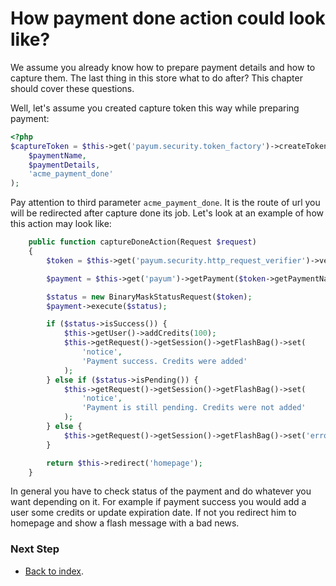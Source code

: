How payment done action could look like?
========================================

We assume you already know how to prepare payment details and how to capture them.
The last thing in this store what to do after?
This chapter should cover these questions.

Well, let's assume you created capture token this way while preparing payment:

```php
<?php
$captureToken = $this->get('payum.security.token_factory')->createTokenForCaptureRoute(
    $paymentName,
    $paymentDetails,
    'acme_payment_done'
);
```

Pay attention to third parameter `acme_payment_done`.
It is the route of url you will be redirected after capture done its job. Let's look at an example of how this action may look like:

```php
    public function captureDoneAction(Request $request)
    {
        $token = $this->get('payum.security.http_request_verifier')->verify($request);

        $payment = $this->get('payum')->getPayment($token->getPaymentName());

        $status = new BinaryMaskStatusRequest($token);
        $payment->execute($status);

        if ($status->isSuccess()) {
            $this->getUser()->addCredits(100);
            $this->getRequest()->getSession()->getFlashBag()->set(
                'notice',
                'Payment success. Credits were added'
            );
        } else if ($status->isPending()) {
            $this->getRequest()->getSession()->getFlashBag()->set(
                'notice',
                'Payment is still pending. Credits were not added'
            );
        } else {
            $this->getRequest()->getSession()->getFlashBag()->set('error', 'Payment failed');
        }

        return $this->redirect('homepage');
    }
```

In general you have to check status of the payment and do whatever you want depending on it.
For example if payment success you  would add a user some credits or update expiration date.
If not you redirect him to homepage and show a flash message with a bad news.

### Next Step

* [Back to index](index.md).